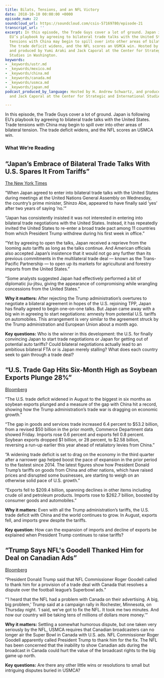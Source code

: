 ```yaml
---
title: Bilats, Tensions, and an NFL Victory
date: 2018-10-10 00:00:00 +0000
episode_num: 22
soundcloud_url: https://soundcloud.com/csis-57169780/episode-21
transcript_url: ''
excerpt: In this episode, the Trade Guys cover a lot of ground. Japan is following
  EU’s playbook by agreeing to bilateral trade talks with the United States. Trade
  tensions with China may begin to spill over into other areas of bilateral tension.
  The trade deficit widens, and the NFL scores an USMCA win. Hosted by H. Andrew Schwartz,
  and produced by Yumi Araki and Jack Caporal at the Center for Strategic and International
  Studies in Washington.
keywords:
- _keywords/ustr.md
- _keywords/mexico.md
- _keywords/china.md
- _keywords/canada.md
- _keywords/usmca.md
- _keywords/japan.md
podcast_produced_by_language: Hosted by H. Andrew Schwartz, and produced by Yumi Araki
  and Jack Caporal at the Center for Strategic and International Studies in Washington.

---
```

In this episode, the Trade Guys cover a lot of ground. Japan is following EU’s playbook by agreeing to bilateral trade talks with the United States. Trade tensions with China may begin to spill over into other areas of bilateral tension. The trade deficit widens, and the NFL scores an USMCA win. 

### What We’re Reading

## “Japan’s Embrace of Bilateral Trade Talks With U.S. Spares It From Tariffs” 

[The New York Times](https://www.nytimes.com/2018/09/27/world/asia/japan-trump-trade-talks-auto-tariffs.html)

“When Japan agreed to enter into bilateral trade talks with the United States during meetings at the United Nations General Assembly on Wednesday, the country’s prime minister, Shinzo Abe, appeared to have finally said ‘yes’ after two years of saying ’no.’”  

“Japan has consistently insisted it was not interested in entering into bilateral trade negotiations with the United States. Instead, it has repeatedly invited the United States to re-enter a broad trade pact among 11 countries from which President Trump withdrew during his first week in office.”

“Yet by agreeing to open the talks, Japan received a reprieve from the looming auto tariffs as long as the talks continue. And American officials also accepted Japan’s insistence that it would not go any further than its previous commitments in the multilateral trade deal — known as the Trans-Pacific Partnership — to open up its markets for agricultural and forestry imports from the United States.”

“Some analysts suggested Japan had effectively performed a bit of diplomatic jiu-jitsu, giving the appearance of compromising while wrangling concessions from the United States.”

**Why it matters:** After rejecting the Trump administration’s overtures to negotiate a bilateral agreement in hopes of the U.S. rejoining TPP, Japan has finally agreed to begin one-on-one talks. But Japan came away with a big win in agreeing to start negotiations: amnesty from potential U.S. tariffs on automobiles. This arrangement is very similar to the agreement struck by the Trump administration and European Union about a month ago. 

**Key questions:** Who is the winner in this development: the U.S. for finally convincing Japan to start trade negotiations or Japan for getting out of potential auto tariffs? Could bilateral negotiations actually lead to an ambitious bilateral FTA or is Japan merely stalling? What does each country seek to gain through a trade deal?

## “U.S. Trade Gap Hits Six-Month High as Soybean Exports Plunge 28%” 

[Bloomberg](https://www.bloomberg.com/news/articles/2018-10-05/u-s-trade-gap-hits-six-month-high-as-soybean-exports-plunge-28)

“The U.S. trade deficit widened in August to the biggest in six months as soybean exports plunged and a measure of the gap with China hit a record, showing how the Trump administration’s trade war is dragging on economic growth.”

“The gap in goods and services trade increased 6.4 percent to $53.2 billion, from a revised $50 billion in the prior month, Commerce Department data showed Friday. Imports rose 0.6 percent and exports fell 0.8 percent. Soybean exports dropped $1 billion, or 28 percent, to $2.58 billion, reversing a run-up earlier this year ahead of retaliatory levies from China.”

“A widening trade deficit is set to drag on the economy in the third quarter after a narrower gap helped boost the pace of expansion in the prior period to the fastest since 2014. The latest figures show how President Donald Trump’s tariffs on goods from China and other nations, which have raised prices and disrupted some businesses, are starting to weigh on an otherwise solid pace of U.S. growth.”

“Exports fell to $209.4 billion, spanning declines in other items including crude oil and petroleum products. Imports rose to $262.7 billion, boosted by consumer goods and automobiles.”

**Why it matters:** Even with all the Trump administration’s tariffs, the U.S. trade deficit with China and the world continues to grow. In August, exports fell, and imports grew despite the tariffs. 

**Key question:** How can the expansion of imports and decline of exports be explained when President Trump continues to raise tariffs?

## “Trump Says NFL's Goodell Thanked Him for Deal on Canadian Ads” 

[Bloomberg](https://www.bloomberg.com/news/articles/2018-10-05/trump-says-nfl-s-goodell-thanked-him-for-deal-on-canadian-ads?cmpid=socialflow-twitter-business&utm_campaign=socialflow-organic&utm_content=business&utm_source=twitter&utm_medium=social) 

“President Donald Trump said that NFL Commissioner Roger Goodell called to thank him for a provision of a trade deal with Canada that resolves a dispute over the football league’s Superbowl ads.”

“’I heard that the NFL had a problem with Canada on their advertising. A big, big problem,’ Trump said at a campaign rally in Rochester, Minnesota, on Thursday night. ‘I said, we’ve got to fix the NFL. It took me two minutes. And now our country will be taking tens of millions of dollars more money.’”

**Why it matters:** Settling a somewhat humorous dispute, but one taken very seriously by the NFL, USMCA requires that Canadian broadcasters can no longer air the Super Bowl in Canada with U.S. ads. NFL Commissioner Roger Goodell apparently called President Trump to thank him for the fix. The NFL has been concerned that the inability to show Canadian ads during the broadcast in Canada could hurt the value of the broadcast rights to the big game up north.  

**Key questions:** Are there any other little wins or resolutions to small but intriguing disputes buried in USMCA? 

 